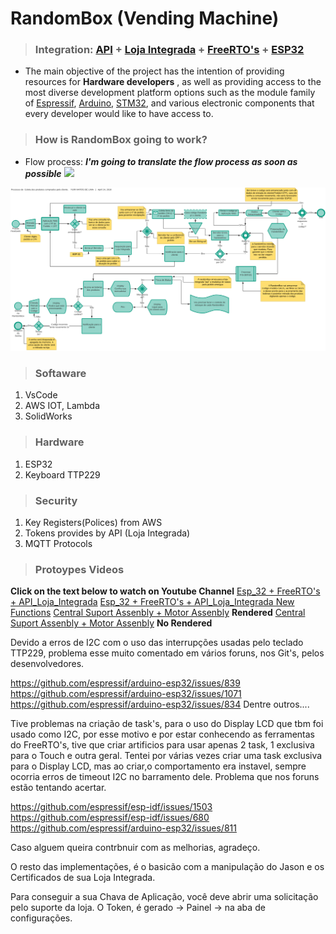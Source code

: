 <!-- Headings --> <!-- Strong --> <!-- Italics --> <!-- Blockquote --> <!-- Links --> <!-- UL --> <!-- OL --> <!-- Images --> <!-- Code Blocks --> <!-- Tables --> 
<!-- Task Lists -->

# RandomBox (Vending Machine)
> ### Integration: [API](https://lojaintegrada.docs.apiary.io/#reference) + [Loja Integrada](https://lojaintegrada.com.br/) + [FreeRTO's](https://www.freertos.org/) + [ESP32](https://www.espressif.com/en/products/socs/esp32/overview)

- The main objective of the project has the intention of providing resources for **Hardware developers** , as well as providing access to the most diverse development platform options such as the module family of [Espressif](https://www.espressif.com/en), [Arduino](https://www.arduino.cc/en/main/products), [STM32](https://www.st.com/content/st_com/en/support/learning/stm32-education/stm32-step-by-step.html), and various electronic components that every developer would like to have access to.

> ### How is RandomBox going to work?
- Flow process:
***I'm going to translate the flow process as soon as possible***
![](Images)
<img src="Images/FlowRandomBox1.png">

> ### Softaware
1. VsCode
1. AWS IOT, Lambda
1. SolidWorks

> ### Hardware
1. ESP32
1. Keyboard TTP229

> ### Security
1. Key Registers(Polices) from AWS
1. Tokens provides by API (Loja Integrada)
1. MQTT Protocols

> ### Protoypes Videos
**Click on the text below to watch on Youtube Channel**
[Esp_32 + FreeRTO's + API_Loja_Integrada](https://youtu.be/USlRwm8FtBU)
[Esp_32 + FreeRTO's + API_Loja_Integrada New Functions](https://youtu.be/Byxi9N65fug) 
[Central Suport Assenbly + Motor Assenbly](https://youtu.be/GkYKwFoSeXg) **Rendered**
[Central Suport Assenbly + Motor Assenbly](https://youtu.be/XT-ZBJUHyEo) **No Rendered**


Devido a erros de I2C com o uso das interrupções usadas pelo teclado TTP229, problema esse muito comentado em vários foruns, nos Git's, pelos desenvolvedores.

https://github.com/espressif/arduino-esp32/issues/839
https://github.com/espressif/arduino-esp32/issues/1071
https://github.com/espressif/arduino-esp32/issues/834
Dentre outros....

Tive problemas na criação de task's, para o uso do Display LCD que tbm foi usado como I2C, por esse motivo e por estar conhecendo as ferramentas do FreeRTO's, tive que criar artificios para usar apenas 2 task, 1 exclusiva para o Touch e outra geral. Tentei por várias vezes criar uma task exclusiva para o Display LCD, mas ao criar,o comportamento era instavel, sempre ocorria erros de timeout I2C no barramento dele. Problema que nos foruns estão tentando acertar.

https://github.com/espressif/esp-idf/issues/1503
https://github.com/espressif/esp-idf/issues/680
https://github.com/espressif/arduino-esp32/issues/811

Caso alguem queira contrbnuir com as melhorias, agradeço.

O resto das implementações, é o basicão com a manipulação do Jason e os Certificados de sua Loja Integrada. 

Para conseguir a sua Chava de Aplicação, você deve abrir uma solicitação pelo suporte da loja. 
O Token, é gerado -> Painel -> na aba de configurações. 
